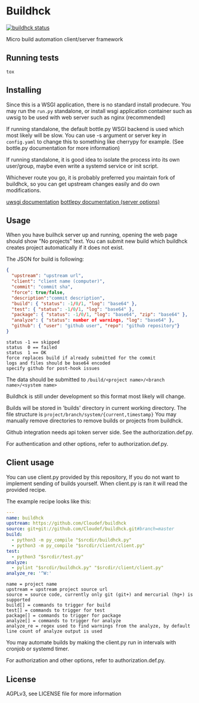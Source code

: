 # Buildhck
[![buildhck status](http://build.cloudef.pw/build/buildhck/master/linux%20x86_64/current/status.svg)](#)

Micro build automation client/server framework

## Running tests

    tox

## Installing

Since this is a WSGI application, there is no standard install prodecure.
You may run the `run.py` standalone, or install wsgi application container such as uwsig to be used with web server such as nginx (recommended)

If running standalone, the default bottle.py WSGI backend is used which most likely will be slow.
You can use -s argument or server key in `config.yaml` to change this to something like cherrypy for example.
(See bottle.py documentation for more information)

If running standalone, it is good idea to isolate the process into its own user/group, maybe even write a systemd service or init script.

Whichever route you go, it is probably preferred you maintain fork of buildhck, so you can get upstream changes easily and do own modifications.

[uwsgi documentation](http://uwsgi-docs.readthedocs.org/en/latest/)
[bottlepy documentation (server options)](http://bottlepy.org/docs/dev/deployment.html#server-options)

## Usage

When you have builhck server up and running, opening the web page should show "No projects" text.
You can submit new build which buildhck creates project automatically if it does not exist.

The JSON for build is following:
```json
{
  "upstream": "upstream url",
  "client": "client name (computer)",
  "commit": "commit sha",
  "force": true/false,
  "description":"commit description",
  "build": { "status": -1/0/1, "log": "base64" },
  "test": { "status": -1/0/1, "log": "base64" },
  "package": { "status": -1/0/1, "log": "base64", "zip": "base64" },
  "analyze": { "status": number of warnings, "log": "base64" },
  "github": { "user": "github user", "repo": "github repository"}
}
```
```
status -1 == skipped
status  0 == failed
status  1 == OK
force replaces build if already submitted for the commit
logs and files should be base64 encoded
specify github for post-hook issues
```

The data should be submitted to `/build/<project name>/<branch name>/<system name>`

Buildhck is still under development so this format most likely will change.

Builds will be stored in 'builds' directory in current working directory.
The file structure is `project/branch/system/{current,timestamp}`
You may manually remove directories to remove builds or projects from buildhck.

Github integration needs api token server side. See the authorization.def.py.

For authentication and other options, refer to authorization.def.py.

## Client usage

You can use client.py provided by this repository, If you do not want to implement sending of builds yourself.
When client.py is ran it will read the provided recipe.

The example recipe looks like this:
```yaml
---
name: buildhck
upstream: https://github.com/Cloudef/buildhck
source: git+git://github.com/Cloudef/buildhck.git#branch=master
build:
  - python3 -m py_compile "$srcdir/buildhck.py"
  - python3 -m py_compile "$srcdir/client/client.py"
test:
  - python3 "$srcdir/test.py"
analyze:
  - pylint "$srcdir/buildhck.py" "$srcdir/client/client.py"
analyze_re: '^W:'
```
```
name = project name
upstream = upstream project source url
source = source code, currently only git (git+) and mercurial (hg+) is supported
build[] = commands to trigger for build
test[] = commands to trigger for test
package[] = commands to trigger for package
analyze[] = commands to trigger for analyze
analyze_re = regex used to find warnings from the analyze, by default line count of analyze output is used
```

You may automate builds by making the client.py run in intervals with cronjob or systemd timer.

For authorization and other options, refer to authorization.def.py.

## License

AGPLv3, see LICENSE file for more information
